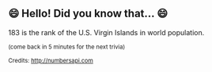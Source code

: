## 😄 Hello! Did you know that... 😄
183 is the rank of the U.S. Virgin Islands in world population.

<sup>(come back in 5 minutes for the next trivia)</sup>


<sup>Credits: http://numbersapi.com</sup>
